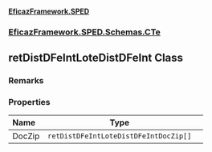 #### [EficazFramework.SPED](EficazFrameworkSPED.md 'EficazFramework SPED')
### [EficazFramework.SPED.Schemas.CTe](EficazFramework.SPED.Schemas.CTe.md 'EficazFramework.SPED.Schemas.CTe')

## retDistDFeIntLoteDistDFeInt Class

### Remarks
### Properties

| Name | Type | |
| :--- | :---: | :--- |
| DocZip | `retDistDFeIntLoteDistDFeIntDocZip[]` |  |
